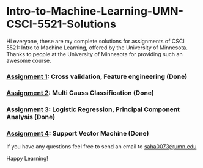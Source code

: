 # Intro-to-Machine-Learning-UMN-CSCI-5521-Solutions
Hi everyone, these are my complete solutions for assignments of CSCI 5521: Intro to Machine Learning, offered by the University of Minnesota. Thanks to people at the University of Minnesota for providing such an awesome course.

### [Assignment 1](https://github.com/saha0073/Intro-to-Machine-Learning-UMN-CSCI-5521-Spring-2020-Solutions/blob/master/a1/CSci_5521_HW1.pdf): Cross validation, Feature engineering (Done)
### [Assignment 2](https://github.com/saha0073/Intro-to-Machine-Learning-UMN-CSCI-5521-Spring-2020-Solutions/blob/master/a2/CSci_5521_HW2.pdf): Multi Gauss Classification (Done)
### [Assignment 3](https://github.com/saha0073/Intro-to-Machine-Learning-UMN-CSCI-5521-Spring-2020-Solutions/blob/master/a3/CSci_5521_HW3_new.pdf): Logistic Regression, Principal Component Analysis (Done)
### [Assignment 4](https://github.com/saha0073/Intro-to-Machine-Learning-UMN-CSCI-5521-Spring-2020-Solutions/blob/master/a4/CSci_5521_HW4.pdf): Support Vector Machine (Done)

If you have any questions feel free to send an email to [saha0073@umn.edu](mailto:saha0073@umn.edu)

Happy Learning!
